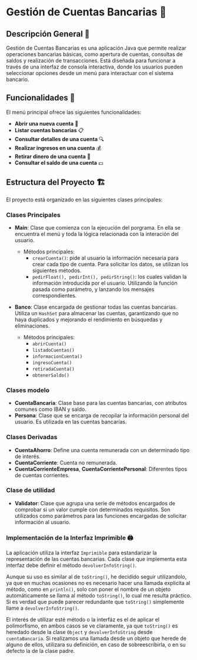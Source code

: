 # Gestión de Cuentas Bancarias 🏦

## Descripción General 📄

Gestión de Cuentas Bancarias es una aplicación Java que permite realizar operaciones bancarias básicas, como apertura de cuentas, consultas de saldos y realización de transacciones.
Está diseñada para funcionar a través de una interfaz de consola interactiva, donde los usuarios pueden seleccionar opciones desde un menú para interactuar con el sistema bancario.

## Funcionalidades 🚀

El menú principal ofrece las siguientes funcionalidades:

- **Abrir una nueva cuenta** 📝
- **Listar cuentas bancarias** 📋
- **Consultar detalles de una cuenta** 🔍
- **Realizar ingresos en una cuenta** 💰
- **Retirar dinero de una cuenta** 🏧
- **Consultar el saldo de una cuenta** 💵

## Estructura del Proyecto 🏗️

El proyecto está organizado en las siguientes clases principales:

### Clases Principales

- **Main**: Clase que comienza con la ejecución del porgrama. En ella se encuentra el menú y toda la lógica relacionada con la interación del usuario.
  - Métodos principales:
    - `crearCuenta()`: pide al usuario la información necesaria para crear cada tipo de cuenta.
      Para solicitar los datos, se utilizan los siguientes métodos.
    - `pedirFloat(), pedirInt(), pedirString()`: los cuales validan la información introducida por el usuario. Utilizando la función pasada como parámetro, y lanzando los mensajes correspondientes.

- **Banco**: Clase encargada de gestionar todas las cuentas bancarias.
  Utiliza un `HashSet` para almacenar las cuentas, garantizando que no haya duplicados y mejorando el rendimiento en búsquedas y eliminaciones.
  - Métodos principales:
    - `abrirCuenta()`
    - `listadoCuentas()`
    - `informacionCuenta()`
    - `ingresoCuenta()`
    - `retiradaCuenta()`
    - `obtenerSaldo()`

### Clases modelo

- **CuentaBancaria**: Clase base para las cuentas bancarias, con atributos comunes como IBAN y saldo.
- **Persona**: Clase que se encarga de recopilar la información personal del usuario. Es utilizada en las cuentas bancarías.

### Clases Derivadas

- **CuentaAhorro**: Define una cuenta remunerada con un determinado tipo de interés.
- **CuentaCorriente**: Cuenta no remunerada.
- **CuentaCorrienteEmpresa**, **CuentaCorrientePersonal**: Diferentes tipos de cuentas corrientes.

### Clase de utilidad
- **Validator**: Clase que agrupa una seríe de métodos encargados de comprobar si un valor cumple con determinados requisitos. Son utilizados como parámetros para las funciones encargadas de solicitar información al usuario.

### Implementación de la Interfaz Imprimible 🖨️

La aplicación utiliza la interfaz `Imprimible` para estandarizar la representación de las cuentas bancarias. Cada clase que implementa esta interfaz debe definir el método `devolverInfoString()`.

Aunque su uso es similar al de `toString()`, he decidido seguir utilizandolo, ya que en muchas ocasiones no es necesario hacer una llamada explicita al método, como en `println()`,
solo con poner el nombre de un objeto automáticamente se llama al método `toString()`, lo cual me resulta práctico. Si es verdad que puede parecer redundante que `toString()` simplemente llame a `devolverInfoString()`.

El interés de utilizar esté método o la interfáz es el de aplicar el polimorfismo,
en ambos casos se ve claramente, ya que `toString()` es heredado desde la clase `Object` y `devolverInfoString` desde `cuentaBancaria`. Si realizamos una llamada desde un objeto que herede de alguno de ellos, utilizara su definición, en caso de sobreescribirla, o en su defecto la de la clase padre.

